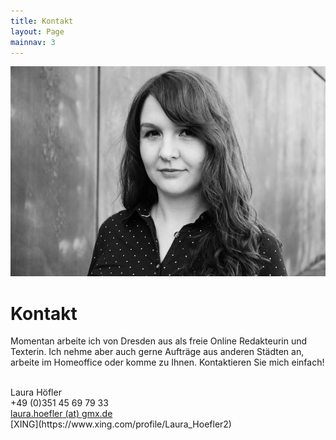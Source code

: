 ```yaml
---
title: Kontakt
layout: Page
mainnav: 3
---
```


<img src="/assets/laura-hoefler.jpg" alt="Laura Höfler" class="oval small right" />

# Kontakt

Momentan arbeite ich von Dresden aus als freie Online Redakteurin und Texterin. Ich nehme aber auch gerne Aufträge aus anderen Städten an, arbeite im Homeoffice oder komme zu Ihnen. Kontaktieren Sie mich einfach!

<br/>
Laura Höfler<br/>
+49 (0)351 45 69 79 33<br/>
<a href="javascript://" onclick="location=['mai',this.textContent.replace(' (at) ','\x40')].join('lto:')">
laura.hoefler<span class="at"><span> (at) </span></span>gmx.de
</a><br/>
[XING](https://www.xing.com/profile/Laura_Hoefler2)
